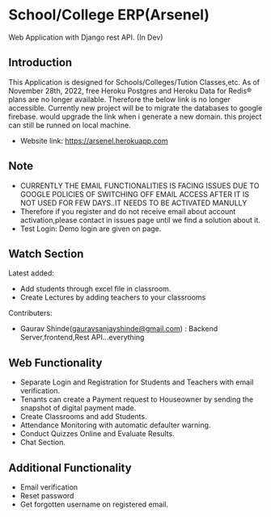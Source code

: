 # School/College ERP(Arsenel) 

Web Application with Django rest API. (In Dev)

## Introduction

This Application is designed for Schools/Colleges/Tution Classes,etc. 
As of November 28th, 2022, free Heroku Postgres and Heroku Data for Redis® plans are no longer available. Therefore the below link is no longer accessible. Currently new project will be to migrate the databases to google firebase. would upgrade the link when i generate a new domain. this project can still be runned on local machine.

- Website link: https://arsenel.herokuapp.com


## Note

- CURRENTLY THE EMAIL FUNCTIONALITIES IS FACING ISSUES DUE TO GOOGLE POLICIES OF SWITCHING OFF EMAIL ACCESS AFTER IT IS NOT USED FOR FEW DAYS..IT NEEDS TO BE ACTIVATED MANULLY
- Therefore if you register and do not receive email about account activation,please contact in issues page until we find a solution about it.
- Test Login: Demo login are given on page.

## Watch Section
Latest added:
- Add students through excel file in classroom.
- Create Lectures by adding teachers to your classrooms

Contributers: 
- Gaurav Shinde(gauravsanjayshinde@gmail.com) : Backend Server,frontend,Rest API...everything

## Web Functionality

- Separate Login and Registration for Students and Teachers with email verification.
- Tenants can create a Payment request to Houseowner by sending the snapshot of digital payment made.
- Create Classrooms and add Students.
- Attendance Monitoring with automatic defaulter warning.
- Conduct Quizzes Online and Evaluate Results.
- Chat Section.

## Additional Functionality
- Email verification
- Reset password
- Get forgotten username on registered email. 
